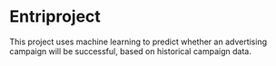 # Entriproject
This project uses machine learning to predict whether an advertising campaign will be successful, based on historical campaign data.

